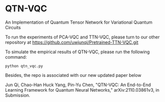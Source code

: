 # QTN-VQC
An Implementation of Quantum Tensor Network for Variational Quantum Circuits

To run the experiments of PCA-VQC and TTN-VQC, please turn to our other repository at https://github.com/uwjunqi/Pretrained-TTN-VQC.git

To simulate the empirical results of QTN-VQC, please run the following command:
```
python qtn_vqc.py
```

Besides, the repo is associated with our new updated paper below

Jun Qi, Chao-Han Huck Yang, Pin-Yu Chen, "QTN-VQC: An End-to-End Learning Framework for Quantum Neural Networks," arXiv:2110.03861v3, in Submission.

